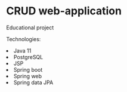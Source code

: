 # CRUD web-application
Educational project<br />

Technologies:
<li >Java 11</li>
<li>PostgreSQL</li>
<li>JSP</li>
<li>Spring boot</li>
<li>Spring web</li>
<li>Spring data JPA</li>
